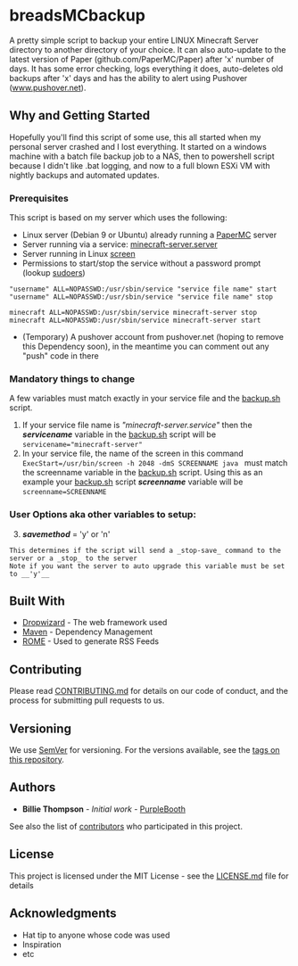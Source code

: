 # breadsMCbackup

A pretty simple script to backup your entire LINUX Minecraft Server directory to another directory of your choice. It can also auto-update to the latest version of Paper (github.com/PaperMC/Paper) after 'x' number of days. It has some error checking, logs everything it does, auto-deletes old backups after 'x' days and has the ability to alert using Pushover (www.pushover.net).

## Why and Getting Started

Hopefully you'll find this script of some use, this all started when my personal server crashed and I lost everything. It started on a windows machine with a batch file backup job to a NAS, then to powershell script because I didn't like .bat logging, and now to a full blown ESXi VM with nightly backups and automated updates.

### Prerequisites

This script is based on my server which uses the following:

- Linux server (Debian 9 or Ubuntu) already running a [PaperMC](https://github.com/PaperMC/Paper) server
- Server running via a service: [minecraft-server.server](./minecraft-server.service)
- Server running in Linux [screen](https://linux.die.net/man/1/screen)
- Permissions to start/stop the service without a password prompt (lookup [sudoers](https://linux.die.net/man/5/sudoers))
```
"username" ALL=NOPASSWD:/usr/sbin/service "service file name" start
"username" ALL=NOPASSWD:/usr/sbin/service "service file name" stop

minecraft ALL=NOPASSWD:/usr/sbin/service minecraft-server stop
minecraft ALL=NOPASSWD:/usr/sbin/service minecraft-server start
```
- (Temporary) A pushover account from pushover.net (hoping to remove this Dependency soon), in the meantime you can comment out any "push" code in there


### Mandatory things to change
A few variables must match exactly in your service file and the [backup.sh](./backup.sh) script.

1. If your service file name is *"minecraft-server.service"* then the _**servicename**_ variable in the [backup.sh](./backup.sh) script will be ```servicename="minecraft-server"``` 
2. In your service file, the name of the screen in this command ```ExecStart=/usr/bin/screen -h 2048 -dmS SCREENNAME java ``` must match the screenname variable in the [backup.sh](./backup.sh) script. Using this as an example your [backup.sh](./backup.sh) script _**screenname**_ variable will be ```screenname=SCREENNAME```

### User Options aka other variables to setup:
3. _**savemethod**_ = 'y' or 'n'
```
This determines if the script will send a _stop-save_ command to the server or a _stop_ to the server
Note if you want the server to auto upgrade this variable must be set to __'y'__
````

## Built With

* [Dropwizard](http://www.dropwizard.io/1.0.2/docs/) - The web framework used
* [Maven](https://maven.apache.org/) - Dependency Management
* [ROME](https://rometools.github.io/rome/) - Used to generate RSS Feeds

## Contributing

Please read [CONTRIBUTING.md](https://gist.github.com/PurpleBooth/b24679402957c63ec426) for details on our code of conduct, and the process for submitting pull requests to us.

## Versioning

We use [SemVer](http://semver.org/) for versioning. For the versions available, see the [tags on this repository](https://github.com/your/project/tags).

## Authors

* **Billie Thompson** - *Initial work* - [PurpleBooth](https://github.com/PurpleBooth)

See also the list of [contributors](https://github.com/your/project/contributors) who participated in this project.

## License

This project is licensed under the MIT License - see the [LICENSE.md](LICENSE.md) file for details

## Acknowledgments

* Hat tip to anyone whose code was used
* Inspiration
* etc
